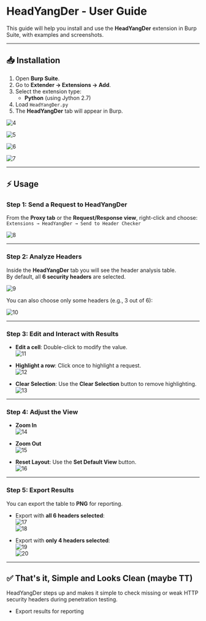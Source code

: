 # HeadYangDer - User Guide

This guide will help you install and use the **HeadYangDer** extension in Burp Suite, with examples and screenshots.

---

## 📥 Installation

1. Open **Burp Suite**.  
2. Go to **Extender → Extensions → Add**.  
3. Select the extension type:  
   - **Python** (using Jython 2.7)  
4. Load `HeadYangDer.py`  
5. The **HeadYangDer** tab will appear in Burp.  

![4](./Docs/4.png)

![5](./Docs/5.png)

![6](./Docs/6.png)

![7](./Docs/7.png)

---

## ⚡ Usage

### Step 1: Send a Request to HeadYangDer
From the **Proxy tab** or the **Request/Response view**, right-click and choose:  
`Extensions → HeadYangDer → Send to Header Checker`  

![8](./Docs/8.png)  

---

### Step 2: Analyze Headers
Inside the **HeadYangDer** tab you will see the header analysis table.  
By default, all **6 security headers** are selected.  

![9](./Docs/9.png)  

You can also choose only some headers (e.g., 3 out of 6):  

![10](./Docs/10.png)  

---

### Step 3: Edit and Interact with Results
- **Edit a cell**: Double-click to modify the value.  
  ![11](./Docs/11.png)  

- **Highlight a row**: Click once to highlight a request.  
  ![12](./Docs/12.png)  

- **Clear Selection**: Use the **Clear Selection** button to remove highlighting.  
  ![13](./Docs/13.png)  

---

### Step 4: Adjust the View
- **Zoom In**  
  ![14](./Docs/14.png)  

- **Zoom Out**  
  ![15](./Docs/15.png)  

- **Reset Layout**: Use the **Set Default View** button.  
  ![16](./Docs/16.png)  

---

### Step 5: Export Results
You can export the table to **PNG** for reporting.  

- Export with **all 6 headers selected**:  
  ![17](./Docs/17.png)  
  ![18](./Docs/18.png)  

- Export with **only 4 headers selected**:  
  ![19](./Docs/19.png)  
  ![20](./Docs/20.png)  

---

## ✅ That's it, Simple and Looks Clean (maybe TT)

HeadYangDer steps up and makes it simple to check missing or weak HTTP security headers during penetration testing.
- Export results for reporting  

